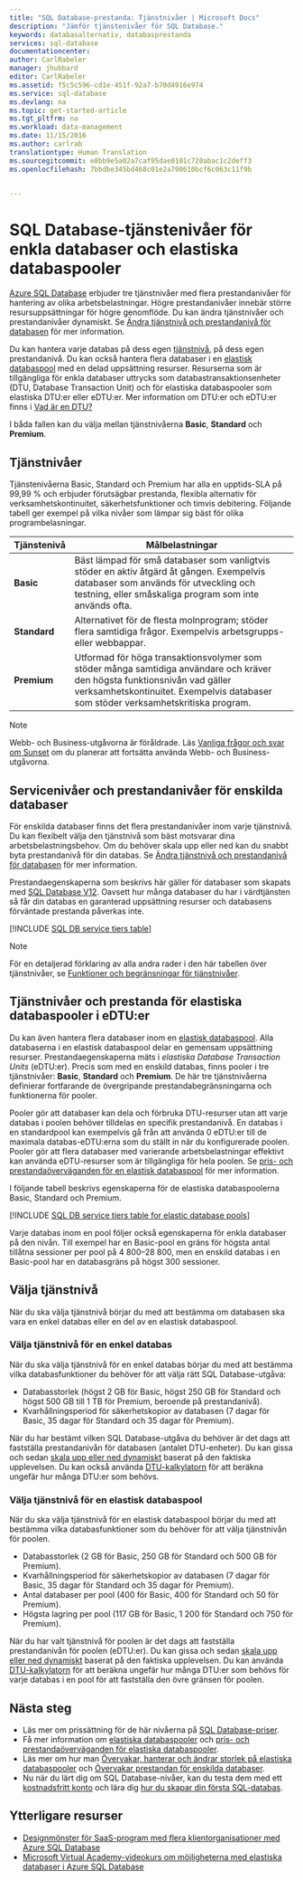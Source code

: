 ```yaml
---
title: "SQL Database-prestanda: Tjänstnivåer | Microsoft Docs"
description: "Jämför tjänstenivåer för SQL Database."
keywords: databasalternativ, databasprestanda
services: sql-database
documentationcenter: 
author: CarlRabeler
manager: jhubbard
editor: CarlRabeler
ms.assetid: f5c5c596-cd1e-451f-92a7-b70d4916e974
ms.service: sql-database
ms.devlang: na
ms.topic: get-started-article
ms.tgt_pltfrm: na
ms.workload: data-management
ms.date: 11/15/2016
ms.author: carlrab
translationtype: Human Translation
ms.sourcegitcommit: e8bb9e5a02a7caf95dae0101c720abac1c2deff3
ms.openlocfilehash: 7bbdbe345bd468c01e2a790610bcf6c063c11f9b


---
```

# <a name="sql-database-service-tiers-for-single-databases-and-elastic-database-pools"></a>SQL Database-tjänstenivåer för enkla databaser och elastiska databaspooler
[Azure SQL Database](sql-database-technical-overview.md) erbjuder tre tjänstnivåer med flera prestandanivåer för hantering av olika arbetsbelastningar. Högre prestandanivåer innebär större resursuppsättningar för högre genomflöde. Du kan ändra tjänstnivåer och prestandanivåer dynamiskt. Se [Ändra tjänstnivå och prestandanivå för databasen](sql-database-scale-up.md) för mer information.

Du kan hantera varje databas på dess egen [tjänstnivå](sql-database-service-tiers.md#single-database-service-tiers-and-performance-levels), på dess egen prestandanivå. Du kan också hantera flera databaser i en [elastisk databaspool](sql-database-service-tiers.md#elastic-database-pool-service-tiers-and-performance-in-edtus) med en delad uppsättning resurser. Resurserna som är tillgängliga för enkla databaser uttrycks som databastransaktionsenheter (DTU, Database Transaction Unit) och för elastiska databaspooler som elastiska DTU:er eller eDTU:er. Mer information om DTU:er och eDTU:er finns i [Vad är en DTU?](sql-database-what-is-a-dtu.md) 

I båda fallen kan du välja mellan tjänstnivåerna **Basic**, **Standard** och **Premium**. 

## <a name="service-tiers"></a>Tjänstnivåer
Tjänstenivåerna Basic, Standard och Premium har alla en upptids-SLA på 99,99 % och erbjuder förutsägbar prestanda, flexibla alternativ för verksamhetskontinuitet, säkerhetsfunktioner och timvis debitering. Följande tabell ger exempel på vilka nivåer som lämpar sig bäst för olika programbelasningar.

| Tjänstenivå | Målbelastningar |
| :--- | --- |
| **Basic** |Bäst lämpad för små databaser som vanligtvis stöder en aktiv åtgärd åt gången. Exempelvis databaser som används för utveckling och testning, eller småskaliga program som inte används ofta. |
| **Standard** |Alternativet för de flesta molnprogram; stöder flera samtidiga frågor. Exempelvis arbetsgrupps- eller webbappar. |
| **Premium** |Utformad för höga transaktionsvolymer som stöder många samtidiga användare och kräver den högsta funktionsnivån vad gäller verksamhetskontinuitet. Exempelvis databaser som stöder verksamhetskritiska program. |

> [!NOTE]
> Webb- och Business-utgåvorna är föråldrade. Läs [Vanliga frågor och svar om Sunset](https://azure.microsoft.com/pricing/details/sql-database/web-business/) om du planerar att fortsätta använda Webb- och Business-utgåvorna.
> 
> 

## <a name="single-database-service-tiers-and-performance-levels"></a>Servicenivåer och prestandanivåer för enskilda databaser
För enskilda databaser finns det flera prestandanivåer inom varje tjänstnivå. Du kan flexibelt välja den tjänstnivå som bäst motsvarar dina arbetsbelastningsbehov. Om du behöver skala upp eller ned kan du snabbt byta prestandanivå för din databas. Se [Ändra tjänstnivå och prestandanivå för databasen](sql-database-scale-up.md) för mer information.

Prestandaegenskaperna som beskrivs här gäller för databaser som skapats med [SQL Database V12](sql-database-technical-overview.md). Oavsett hur många databaser du har i värdtjänsten så får din databas en garanterad uppsättning resurser och databasens förväntade prestanda påverkas inte.

[!INCLUDE [SQL DB service tiers table](../../includes/sql-database-service-tiers-table.md)]

> [!NOTE]
> För en detaljerad förklaring av alla andra rader i den här tabellen över tjänstnivåer, se [Funktioner och begränsningar för tjänstnivåer](sql-database-performance-guidance.md#service-tier-capabilities-and-limits).
> 
> 

## <a name="elastic-database-pool-service-tiers-and-performance-in-edtus"></a>Tjänstnivåer och prestanda för elastiska databaspooler i eDTU:er
Du kan även hantera flera databaser inom en [elastisk databaspool](sql-database-elastic-pool.md). Alla databaserna i en elastisk databaspool delar en gemensam uppsättning resurser. Prestandaegenskaperna mäts i *elastiska Database Transaction Units* (eDTU:er). Precis som med en enskild databas, finns pooler i tre tjänstnivåer: **Basic**, **Standard** och **Premium**. De här tre tjänstnivåerna definierar fortfarande de övergripande prestandabegränsningarna och funktionerna för pooler.

Pooler gör att databaser kan dela och förbruka DTU-resurser utan att varje databas i poolen behöver tilldelas en specifik prestandanivå. En databas i en standardpool kan exempelvis gå från att använda 0 eDTU:er till de maximala databas-eDTU:erna som du ställt in när du konfigurerade poolen. Pooler gör att flera databaser med varierande arbetsbelastningar effektivt kan använda eDTU-resurser som är tillgängliga för hela poolen. Se [pris- och prestandaöverväganden för en elastisk databaspool](sql-database-elastic-pool-guidance.md) för mer information.

I följande tabell beskrivs egenskaperna för de elastiska databaspoolerna Basic, Standard och Premium.

[!INCLUDE [SQL DB service tiers table for elastic database pools](../../includes/sql-database-service-tiers-table-elastic-db-pools.md)]

Varje databas inom en pool följer också egenskaperna för enkla databaser på den nivån. Till exempel har en Basic-pool en gräns för högsta antal tillåtna sessioner per pool på 4 800–28 800, men en enskild databas i en Basic-pool har en databasgräns på högst 300 sessioner.

## <a name="choosing-a-service-tier"></a>Välja tjänstnivå
När du ska välja tjänstnivå börjar du med att bestämma om databasen ska vara en enkel databas eller en del av en elastisk databaspool. 

### <a name="choosing-a-service-tier-for-a-single-database"></a>Välja tjänstnivå för en enkel databas
När du ska välja tjänstnivå för en enkel databas börjar du med att bestämma vilka databasfunktioner du behöver för att välja rätt SQL Database-utgåva:

* Databasstorlek (högst 2 GB för Basic, högst 250 GB för Standard och högst 500 GB till 1 TB för Premium, beroende på prestandanivå).
* Kvarhållningsperiod för säkerhetskopior av databasen (7 dagar för Basic, 35 dagar för Standard och 35 dagar för Premium).

När du har bestämt vilken SQL Database-utgåva du behöver är det dags att fastställa prestandanivån för databasen (antalet DTU-enheter). Du kan gissa och sedan [skala upp eller ned dynamiskt](sql-database-scale-up.md) baserat på den faktiska upplevelsen. Du kan också använda [DTU-kalkylatorn](http://dtucalculator.azurewebsites.net/) för att beräkna ungefär hur många DTU:er som behövs. 

### <a name="choosing-a-service-tier-for-an-elastic-database-pool"></a>Välja tjänstnivå för en elastisk databaspool
När du ska välja tjänstnivå för en elastisk databaspool börjar du med att bestämma vilka databasfunktioner som du behöver för att välja tjänstnivån för poolen.

* Databasstorlek (2 GB för Basic, 250 GB för Standard och 500 GB för Premium).
* Kvarhållningsperiod för säkerhetskopior av databasen (7 dagar för Basic, 35 dagar för Standard och 35 dagar för Premium).
* Antal databaser per pool (400 för Basic, 400 för Standard och 50 för Premium).
* Högsta lagring per pool (117 GB för Basic, 1 200 för Standard och 750 för Premium).

När du har valt tjänstnivå för poolen är det dags att fastställa prestandanivån för poolen (eDTU:er). Du kan gissa och sedan [skala upp eller ned dynamiskt](sql-database-elastic-pool-manage-portal.md#change-performance-settings-of-a-pool) baserat på den faktiska upplevelsen. Du kan använda [DTU-kalkylatorn](http://dtucalculator.azurewebsites.net/) för att beräkna ungefär hur många DTU:er som behövs för varje databas i en pool för att fastställa den övre gränsen för poolen.

## <a name="next-steps"></a>Nästa steg
* Läs mer om prissättning för de här nivåerna på [SQL Database-priser](https://azure.microsoft.com/pricing/details/sql-database/).
* Få mer information om [elastiska databaspooler](sql-database-elastic-pool-guidance.md) och [pris- och prestandaöverväganden för elastiska databaspooler](sql-database-elastic-pool-guidance.md).
* Läs mer om hur man [Övervakar, hanterar och ändrar storlek på elastiska databaspooler](sql-database-elastic-pool-manage-portal.md) och [Övervakar prestandan för enskilda databaser](sql-database-single-database-monitor.md).
* Nu när du lärt dig om SQL Database-nivåer, kan du testa dem med ett [kostnadsfritt konto](https://azure.microsoft.com/pricing/free-trial/) och lära dig [hur du skapar din första SQL-databas](sql-database-get-started.md).

## <a name="additional-resources"></a>Ytterligare resurser
* [Designmönster för SaaS-program med flera klientorganisationer med Azure SQL Database](sql-database-design-patterns-multi-tenancy-saas-applications.md)
* [Microsoft Virtual Academy-videokurs om möjligheterna med elastiska databaser i Azure SQL Database](https://mva.microsoft.com/en-US/training-courses/elastic-database-capabilities-with-azure-sql-db-16554)




<!--HONumber=Nov16_HO4-->


